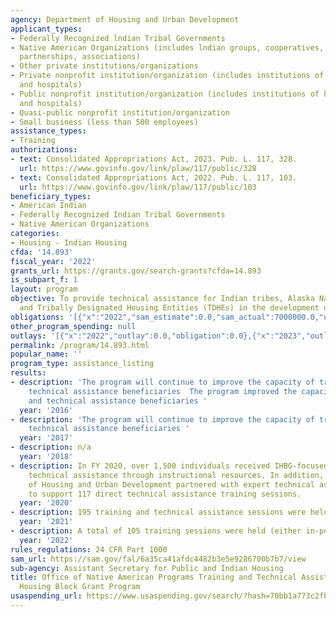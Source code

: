```yaml
---
agency: Department of Housing and Urban Development
applicant_types:
- Federally Recognized lndian Tribal Governments
- Native American Organizations (includes lndian groups, cooperatives, corporations,
  partnerships, associations)
- Other private institutions/organizations
- Private nonprofit institution/organization (includes institutions of higher education
  and hospitals)
- Public nonprofit institution/organization (includes institutions of higher education
  and hospitals)
- Quasi-public nonprofit institution/organization
- Small business (less than 500 employees)
assistance_types:
- Training
authorizations:
- text: Consolidated Appropriations Act, 2023. Pub. L. 117, 328.
  url: https://www.govinfo.gov/link/plaw/117/public/328
- text: Consolidated Appropriations Act, 2022. Pub. L. 117, 103.
  url: https://www.govinfo.gov/link/plaw/117/public/103
beneficiary_types:
- American Indian
- Federally Recognized Indian Tribal Governments
- Native American Organizations
categories:
- Housing - Indian Housing
cfda: '14.893'
fiscal_year: '2022'
grants_url: https://grants.gov/search-grants?cfda=14.893
is_subpart_f: 1
layout: program
objective: To provide technical assistance for Indian tribes, Alaska Native villages,
  and Tribally Designated Housing Entities (TDHEs) in the development of viable communities.
obligations: '[{"x":"2022","sam_estimate":0.0,"sam_actual":7000000.0,"usa_spending_actual":0.0},{"x":"2023","sam_estimate":8000000.0,"sam_actual":0.0,"usa_spending_actual":0.0},{"x":"2024","sam_estimate":5000000.0,"sam_actual":0.0,"usa_spending_actual":0.0}]'
other_program_spending: null
outlays: '[{"x":"2022","outlay":0.0,"obligation":0.0},{"x":"2023","outlay":0.0,"obligation":0.0},{"x":"2024","outlay":0.0,"obligation":0.0}]'
permalink: /program/14.893.html
popular_name: ''
program_type: assistance_listing
results:
- description: 'The program will continue to improve the capacity of training and
    technical assistance beneficiaries  The program improved the capacity of training
    and technical assistance beneficiaries '
  year: '2016'
- description: 'The program will continue to improve the capacity of training and
    technical assistance beneficiaries '
  year: '2017'
- description: n/a
  year: '2018'
- description: In FY 2020, over 1,500 individuals received IHBG-focused training and
    technical assistance through instructional resources. In addition, the Department
    of Housing and Urban Development partnered with expert technical assistance providers
    to support 117 direct technical assistance training sessions.
  year: '2020'
- description: 195 training and technical assistance sessions were held.
  year: '2021'
- description: A total of 105 training sessions were held (either in-person or virtually).
  year: '2022'
rules_regulations: 24 CFR Part 1000
sam_url: https://sam.gov/fal/6a35ca41afdc4482b3e5e9286700b7b7/view
sub-agency: Assistant Secretary for Public and Indian Housing
title: Office of Native American Programs Training and Technical Assistance for Indian
  Housing Block Grant Program
usaspending_url: https://www.usaspending.gov/search/?hash=70bb1a773c2fb58811e554339cb0987d
---
```

